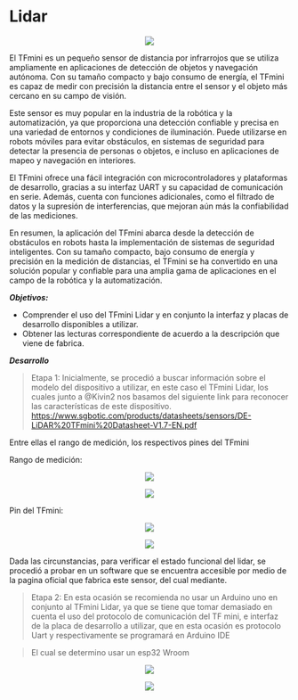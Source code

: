 
#  Lidar

 <p align="center">
  <img src=https://github.com/Kivin2/Robotica_2_Soto_Bot/assets/133912322/bb5950d0-ebd6-49d0-a526-a048c8cbe33a />
</p>



El TFmini es un pequeño sensor de distancia por infrarrojos que se utiliza ampliamente en aplicaciones de detección de objetos y navegación autónoma. Con su tamaño compacto y bajo consumo de energía, el TFmini es capaz de medir con precisión la distancia entre el sensor y el objeto más cercano en su campo de visión. 

Este sensor es muy popular en la industria de la robótica y la automatización, ya que proporciona una detección confiable y precisa en una variedad de entornos y condiciones de iluminación. Puede utilizarse en robots móviles para evitar obstáculos, en sistemas de seguridad para detectar la presencia de personas o objetos, e incluso en aplicaciones de mapeo y navegación en interiores.

El TFmini ofrece una fácil integración con microcontroladores y plataformas de desarrollo, gracias a su interfaz UART y su capacidad de comunicación en serie. Además, cuenta con funciones adicionales, como el filtrado de datos y la supresión de interferencias, que mejoran aún más la confiabilidad de las mediciones.

En resumen, la aplicación del TFmini abarca desde la detección de obstáculos en robots hasta la implementación de sistemas de seguridad inteligentes. Con su tamaño compacto, bajo consumo de energía y precisión en la medición de distancias, el TFmini se ha convertido en una solución popular y confiable para una amplia gama de aplicaciones en el campo de la robótica y la automatización.


**_Objetivos:_**
- Comprender el uso del TFmini Lidar y en conjunto la interfaz  y placas de desarrollo disponibles a utilizar.
- Obtener las lecturas correspondiente de acuerdo a la descripción que viene de fabrica.


**_Desarrollo_**

> Etapa 1:
Inicialmente, se procedió a buscar información sobre el modelo del dispositivo a utilizar, en este caso el TFmini Lidar, los cuales junto a @Kivin2  nos  basamos del siguiente link para reconocer las características de este dispositivo.
https://www.sgbotic.com/products/datasheets/sensors/DE-LiDAR%20TFmini%20Datasheet-V1.7-EN.pdf

Entre ellas el rango de medición, los respectivos pines del TFmini

Rango de medición:

<p align="center">
  <img src=https://github.com/Kivin2/Robotica_2_Soto_Bot/assets/133912322/6c151638-d919-44ba-b743-c3ff11fad469 />
</p>

<p align="center">
  <img src=https://github.com/Kivin2/Robotica_2_Soto_Bot/assets/133912322/9072db82-78e4-4271-b567-fe4c38bfd629  />
</p>
Pin del TFmini:
<p align="center">
  <img src=https://github.com/Kivin2/Robotica_2_Soto_Bot/assets/133912322/ef2cbd2d-211b-4c44-8229-de8693702d8b />
</p>
<p align="center">
  <img src=https://github.com/Kivin2/Robotica_2_Soto_Bot/assets/133912322/12fa4830-a41b-4706-a58c-5a64061cd67e />
</p>
Dada las circunstancias, para verificar el estado funcional del lidar, se procedió a probar en un software que se encuentra accesible por medio de la pagina oficial que  fabrica este sensor, del cual mediante.

> Etapa 2:
En esta ocasión se recomienda no usar un Arduino uno en conjunto al TFmini Lidar,  ya que se tiene que tomar demasiado en cuenta el uso del protocolo de comunicación del TF mini, e interfaz de la placa de desarrollo a utilizar, que en esta ocasión es protocolo Uart y respectivamente se programará en Arduino IDE

> El cual se determino usar un esp32 Wroom
<p align="center">
  <img src=https://github.com/Kivin2/Robotica_2_Soto_Bot/assets/133912322/6d52daa3-58a2-42c8-bb3f-1340e5c0f97d />
</p>

<p align="center">
  <img src=https://github.com/Kivin2/Robotica_2_Soto_Bot/assets/133912322/66dbe0cc-aabf-458a-b565-11cea2f5fd9a/>
</p>
